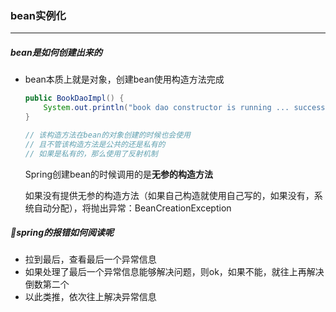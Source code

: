 ### bean实例化

-----

##### bean是如何创建出来的

- bean本质上就是对象，创建bean使用构造方法完成

  ```java
  public BookDaoImpl() {
      System.out.println("book dao constructor is running ... success");
  }
  
  // 该构造方法在bean的对象创建的时候也会使用
  // 且不管该构造方法是公共的还是私有的
  // 如果是私有的，那么使用了反射机制
  ```

  Spring创建bean的时候调用的是**无参的构造方法**

  如果没有提供无参的构造方法（如果自己构造就使用自己写的，如果没有，系统自动分配），将抛出异常：BeanCreationException

##### :star2:spring的报错如何阅读呢

- 拉到最后，查看最后一个异常信息
- 如果处理了最后一个异常信息能够解决问题，则ok，如果不能，就往上再解决倒数第二个
- 以此类推，依次往上解决异常信息